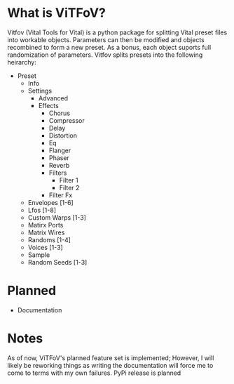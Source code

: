 # What is ViTFoV?
Vitfov (Vital Tools for Vital) is a python package for splitting Vital preset files into workable objects. Parameters can then be modified and objects recombined to form a new preset. As a bonus, each object suports full randomization of parameters.
Vitfov splits presets into the following heirarchy:
- Preset
  - Info
  - Settings
    - Advanced
    - Effects
      - Chorus
      - Compressor
      - Delay
      - Distortion
      - Eq
      - Flanger
      - Phaser
      - Reverb
      - Filters
        - Filter 1
        - Filter 2
      - Filter Fx
   - Envelopes [1-6]
   - Lfos [1-8]
   - Custom Warps [1-3]
   - Matirx Ports
   - Matrix Wires
   - Randoms [1-4]
   - Voices [1-3]
   - Sample
   - Random Seeds [1-3]

# Planned
- Documentation

# Notes
As of now, ViTFoV's planned feature set is implemented; However, I will likely be reworking things as writing the documentation will force me to come to terms with my own failures. PyPi release is planned
